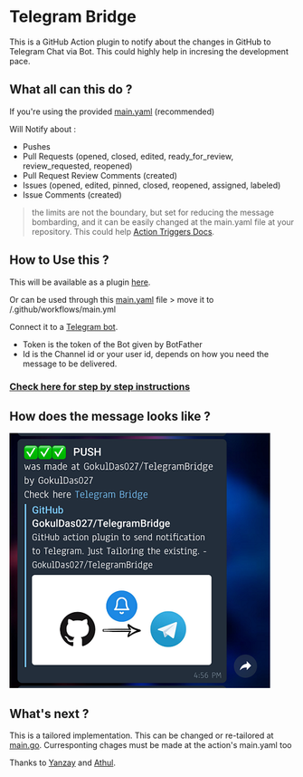 # Telegram Bridge
  This is a GitHub Action plugin to notify about the changes in GitHub to Telegram Chat via Bot. This could highly help in incresing the development pace.

## What all can this do ?
  If you're using the provided [main.yaml](https://github.com/GokulDas027/TelegramBridge/blob/master/main.yaml) (recommended)
  
  Will Notify about :
  * Pushes
  * Pull Requests (opened, closed, edited, ready_for_review, review_requested, reopened)
  * Pull Request Review Comments (created)
  * Issues (opened, edited, pinned, closed, reopened, assigned, labeled)
  * Issue Comments (created)
  
  > the limits are not the boundary, but set for reducing the message bombarding, and it can be easily changed at the main.yaml file at your repository. This could help [Action Triggers Docs](https://developer.github.com/webhooks/).
  
## How to Use this ?
  This will be available as a plugin [here](https://github.com/marketplace/actions/telegrambridge).
  
  Or can be used through this [main.yaml](https://github.com/GokulDas027/TelegramBridge/blob/master/main.yaml) file
    > move it to <repository>/.github/workflows/main.yml
  
  Connect it to a [Telegram bot](https://core.telegram.org/bots).
  * Token is the token of the Bot given by BotFather
  * Id is the Channel id or your user id, depends on how you need the message to be delivered.
  
  ### [Check here for step by step instructions](https://github.com/GokulDas027/TelegramBridge/blob/master/instruction.md)

## How does the message looks like ?

![Sample Message](Screenshot.png)

## What's next ?

This is a tailored implementation. This can be changed or re-tailored at [main.go](https://github.com/GokulDas027/TelegramBridge/blob/master/main.go). Curresponting chages must be made at the action's main.yaml too

Thanks to [Yanzay](https://github.com/yanzay) and [Athul](github.com/athul).
